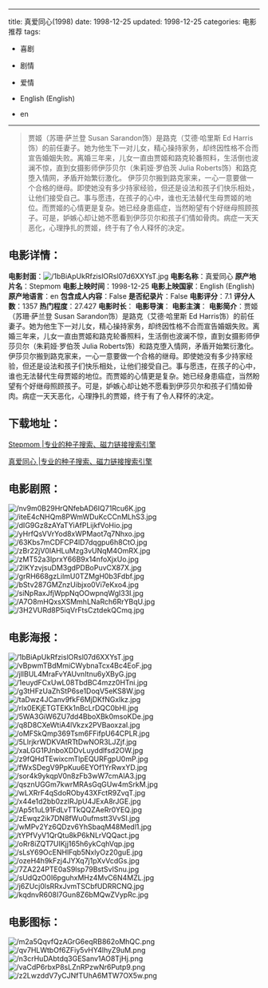 
---
title: 真爱同心(1998)
date: 1998-12-25
updated: 1998-12-25
categories: 电影推荐
tags:
- 喜剧
- 剧情
- 爱情

- English (English)
- en
---


> 贾姬（苏珊·萨兰登 Susan Sarandon饰）是路克（艾德·哈里斯 Ed Harris饰）的前任妻子。她为他生下一对儿女，精心操持家务，却终因性格不合而宣告婚姻失败。离婚三年来，儿女一直由贾姬和路克轮番照料，生活倒也波澜不惊，直到女摄影师伊莎贝尔（朱莉娅·罗伯茨 Julia Roberts饰）和路克堕入情网，矛盾开始繁衍激化。 伊莎贝尔搬到路克家来，一心一意要做一个合格的继母。即使她没有多少持家经验，但还是设法和孩子们快乐相处，让他们接受自己。事与愿违，在孩子的心中，谁也无法替代生母贾姬的地位。而贾姬的心情更是复杂。她已经身患癌症，当然盼望有个好继母照顾孩子。可是，妒嫉心却让她不愿看到伊莎贝尔和孩子们情如骨肉。病症一天天恶化，心理挣扎的贾姬，终于有了令人释怀的决定。

## **电影详情**：

**电影封面**：<img src="https://image.tmdb.org/t/p/w200/1bBiApUkRfzislORsl07d6XXYsT.jpg" alt="/1bBiApUkRfzislORsl07d6XXYsT.jpg" title="/1bBiApUkRfzislORsl07d6XXYsT.jpg">
**电影名称**：真爱同心
**原产地片名**：Stepmom
**电影上映时间**：1998-12-25
**电影上映国家**：English (English)
**原产地语言**：en
**包含成人内容**：False
**是否纪录片**：False
**电影评分**：7.1
**评分人数**：1357
**热门程度**：27.427
**电影时长**：
**电影导演**：
**电影主演**：
**电影简介**：贾姬（苏珊·萨兰登 Susan Sarandon饰）是路克（艾德·哈里斯 Ed Harris饰）的前任妻子。她为他生下一对儿女，精心操持家务，却终因性格不合而宣告婚姻失败。离婚三年来，儿女一直由贾姬和路克轮番照料，生活倒也波澜不惊，直到女摄影师伊莎贝尔（朱莉娅·罗伯茨 Julia Roberts饰）和路克堕入情网，矛盾开始繁衍激化。 伊莎贝尔搬到路克家来，一心一意要做一个合格的继母。即使她没有多少持家经验，但还是设法和孩子们快乐相处，让他们接受自己。事与愿违，在孩子的心中，谁也无法替代生母贾姬的地位。而贾姬的心情更是复杂。她已经身患癌症，当然盼望有个好继母照顾孩子。可是，妒嫉心却让她不愿看到伊莎贝尔和孩子们情如骨肉。病症一天天恶化，心理挣扎的贾姬，终于有了令人释怀的决定。

## **下载地址**：
[Stepmom |专业的种子搜索、磁力链接搜索引擎](https://movie.amd794.com:2083/?search=Stepmom&ordering=&mode=match_phrase&page_size=10&page=1)

[真爱同心 |专业的种子搜索、磁力链接搜索引擎](https://movie.amd794.com:2083/?search=%E7%9C%9F%E7%88%B1%E5%90%8C%E5%BF%83&ordering=&mode=match_phrase&page_size=10&page=1)
 

## **电影剧照**：
<img src="https://image.tmdb.org/t/p/original/nv9m0B29HrQNfebAD6IQ71Rcu6K.jpg" alt="/nv9m0B29HrQNfebAD6IQ71Rcu6K.jpg" title="/nv9m0B29HrQNfebAD6IQ71Rcu6K.jpg"><img src="https://image.tmdb.org/t/p/original/iteE4cNHQm8PWmWDuKcCCnMLhS3.jpg" alt="/iteE4cNHQm8PWmWDuKcCCnMLhS3.jpg" title="/iteE4cNHQm8PWmWDuKcCCnMLhS3.jpg"><img src="https://image.tmdb.org/t/p/original/dIG9Gz8zAYaTYiAfPLijkfVoHio.jpg" alt="/dIG9Gz8zAYaTYiAfPLijkfVoHio.jpg" title="/dIG9Gz8zAYaTYiAfPLijkfVoHio.jpg"><img src="https://image.tmdb.org/t/p/original/yHrfQsVVrYod8xWPMaot7q7Nhxo.jpg" alt="/yHrfQsVVrYod8xWPMaot7q7Nhxo.jpg" title="/yHrfQsVVrYod8xWPMaot7q7Nhxo.jpg"><img src="https://image.tmdb.org/t/p/original/63Kbs7mCDFCP4lD7dqgpu6h8CtO.jpg" alt="/63Kbs7mCDFCP4lD7dqgpu6h8CtO.jpg" title="/63Kbs7mCDFCP4lD7dqgpu6h8CtO.jpg"><img src="https://image.tmdb.org/t/p/original/zBr22jV0IAHLuMzg3vUNqM4OmRX.jpg" alt="/zBr22jV0IAHLuMzg3vUNqM4OmRX.jpg" title="/zBr22jV0IAHLuMzg3vUNqM4OmRX.jpg"><img src="https://image.tmdb.org/t/p/original/zMT52a3IprxY66B9x14nfoXjxUo.jpg" alt="/zMT52a3IprxY66B9x14nfoXjxUo.jpg" title="/zMT52a3IprxY66B9x14nfoXjxUo.jpg"><img src="https://image.tmdb.org/t/p/original/2lKYzvjsuDM3gdPDBoPuvCX87X.jpg" alt="/2lKYzvjsuDM3gdPDBoPuvCX87X.jpg" title="/2lKYzvjsuDM3gdPDBoPuvCX87X.jpg"><img src="https://image.tmdb.org/t/p/original/grRH668gzLilmU0TZMgH0b3Fdbf.jpg" alt="/grRH668gzLilmU0TZMgH0b3Fdbf.jpg" title="/grRH668gzLilmU0TZMgH0b3Fdbf.jpg"><img src="https://image.tmdb.org/t/p/original/bStv287GMZnzUibjxo0Vi7eKxo4.jpg" alt="/bStv287GMZnzUibjxo0Vi7eKxo4.jpg" title="/bStv287GMZnzUibjxo0Vi7eKxo4.jpg"><img src="https://image.tmdb.org/t/p/original/siNpRaxJfjWppNqOOwpnqWgI33I.jpg" alt="/siNpRaxJfjWppNqOOwpnqWgI33I.jpg" title="/siNpRaxJfjWppNqOOwpnqWgI33I.jpg"><img src="https://image.tmdb.org/t/p/original/A7O8mHQxsXSMmhLNaRch6RrYBqU.jpg" alt="/A7O8mHQxsXSMmhLNaRch6RrYBqU.jpg" title="/A7O8mHQxsXSMmhLNaRch6RrYBqU.jpg"><img src="https://image.tmdb.org/t/p/original/3H2VURd8P5iqVrFtsCztdekQCmq.jpg" alt="/3H2VURd8P5iqVrFtsCztdekQCmq.jpg" title="/3H2VURd8P5iqVrFtsCztdekQCmq.jpg">

## **电影海报**：
<img src="https://image.tmdb.org/t/p/original/1bBiApUkRfzislORsl07d6XXYsT.jpg" alt="/1bBiApUkRfzislORsl07d6XXYsT.jpg" title="/1bBiApUkRfzislORsl07d6XXYsT.jpg"><img src="https://image.tmdb.org/t/p/original/vBpwmTBdMmiCWybnaTcx4Bc4EoF.jpg" alt="/vBpwmTBdMmiCWybnaTcx4Bc4EoF.jpg" title="/vBpwmTBdMmiCWybnaTcx4Bc4EoF.jpg"><img src="https://image.tmdb.org/t/p/original/jllBUL4MraFvYAUvnItnu6yXByG.jpg" alt="/jllBUL4MraFvYAUvnItnu6yXByG.jpg" title="/jllBUL4MraFvYAUvnItnu6yXByG.jpg"><img src="https://image.tmdb.org/t/p/original/1euydFCxUwL08TbdBC4mzz0HTni.jpg" alt="/1euydFCxUwL08TbdBC4mzz0HTni.jpg" title="/1euydFCxUwL08TbdBC4mzz0HTni.jpg"><img src="https://image.tmdb.org/t/p/original/g3tHFzUaZhStP6se1DoqV5eKS8W.jpg" alt="/g3tHFzUaZhStP6se1DoqV5eKS8W.jpg" title="/g3tHFzUaZhStP6se1DoqV5eKS8W.jpg"><img src="https://image.tmdb.org/t/p/original/taDwz4JCanv9fkF6MjDKfNGxlkz.jpg" alt="/taDwz4JCanv9fkF6MjDKfNGxlkz.jpg" title="/taDwz4JCanv9fkF6MjDKfNGxlkz.jpg"><img src="https://image.tmdb.org/t/p/original/rlx0EKjETGTEKk1nBcLrDQC0bHl.jpg" alt="/rlx0EKjETGTEKk1nBcLrDQC0bHl.jpg" title="/rlx0EKjETGTEKk1nBcLrDQC0bHl.jpg"><img src="https://image.tmdb.org/t/p/original/5WA3GiW6ZU7dd4BboXBk0msoKDe.jpg" alt="/5WA3GiW6ZU7dd4BboXBk0msoKDe.jpg" title="/5WA3GiW6ZU7dd4BboXBk0msoKDe.jpg"><img src="https://image.tmdb.org/t/p/original/q8D8CXeWtiA4lVkzx2PVBaoxzaI.jpg" alt="/q8D8CXeWtiA4lVkzx2PVBaoxzaI.jpg" title="/q8D8CXeWtiA4lVkzx2PVBaoxzaI.jpg"><img src="https://image.tmdb.org/t/p/original/oMFSkQmp369Tsm6FFifpU64CPLR.jpg" alt="/oMFSkQmp369Tsm6FFifpU64CPLR.jpg" title="/oMFSkQmp369Tsm6FFifpU64CPLR.jpg"><img src="https://image.tmdb.org/t/p/original/5LlrjkrWDKVAtRTtDwNOR3LJZjf.jpg" alt="/5LlrjkrWDKVAtRTtDwNOR3LJZjf.jpg" title="/5LlrjkrWDKVAtRTtDwNOR3LJZjf.jpg"><img src="https://image.tmdb.org/t/p/original/xaLGG1PJnboXDDvLuyddlfsd2OW.jpg" alt="/xaLGG1PJnboXDDvLuyddlfsd2OW.jpg" title="/xaLGG1PJnboXDDvLuyddlfsd2OW.jpg"><img src="https://image.tmdb.org/t/p/original/z9fQHdTEwixcmTlpEQURFgpU0mP.jpg" alt="/z9fQHdTEwixcmTlpEQURFgpU0mP.jpg" title="/z9fQHdTEwixcmTlpEQURFgpU0mP.jpg"><img src="https://image.tmdb.org/t/p/original/fWxSDegV9PpKuu6EYOf1YrRwxYD.jpg" alt="/fWxSDegV9PpKuu6EYOf1YrRwxYD.jpg" title="/fWxSDegV9PpKuu6EYOf1YrRwxYD.jpg"><img src="https://image.tmdb.org/t/p/original/sor4k9ykqpV0n8zFb3wW7cmAlA3.jpg" alt="/sor4k9ykqpV0n8zFb3wW7cmAlA3.jpg" title="/sor4k9ykqpV0n8zFb3wW7cmAlA3.jpg"><img src="https://image.tmdb.org/t/p/original/qsznUGGm7kwrMRAsGqGUw4mSrkM.jpg" alt="/qsznUGGm7kwrMRAsGqGUw4mSrkM.jpg" title="/qsznUGGm7kwrMRAsGqGUw4mSrkM.jpg"><img src="https://image.tmdb.org/t/p/original/wLXRrF4qSdoROby43XFctR9ZvqT.jpg" alt="/wLXRrF4qSdoROby43XFctR9ZvqT.jpg" title="/wLXRrF4qSdoROby43XFctR9ZvqT.jpg"><img src="https://image.tmdb.org/t/p/original/x44e1d2bb0zzIRJpU4JExA8rJGE.jpg" alt="/x44e1d2bb0zzIRJpU4JExA8rJGE.jpg" title="/x44e1d2bb0zzIRJpU4JExA8rJGE.jpg"><img src="https://image.tmdb.org/t/p/original/Ap5t1uL91FdLvTTkQQZAeRr0YEQ.jpg" alt="/Ap5t1uL91FdLvTTkQQZAeRr0YEQ.jpg" title="/Ap5t1uL91FdLvTTkQQZAeRr0YEQ.jpg"><img src="https://image.tmdb.org/t/p/original/zEwqz2ik7DN8fWu0ufmstt3VvSI.jpg" alt="/zEwqz2ik7DN8fWu0ufmstt3VvSI.jpg" title="/zEwqz2ik7DN8fWu0ufmstt3VvSI.jpg"><img src="https://image.tmdb.org/t/p/original/wMPv2Yz6QDzv6YhSbaqM48Medl1.jpg" alt="/wMPv2Yz6QDzv6YhSbaqM48Medl1.jpg" title="/wMPv2Yz6QDzv6YhSbaqM48Medl1.jpg"><img src="https://image.tmdb.org/t/p/original/tYPfVyV1QrQtu8kP6kNLrVQQact.jpg" alt="/tYPfVyV1QrQtu8kP6kNLrVQQact.jpg" title="/tYPfVyV1QrQtu8kP6kNLrVQQact.jpg"><img src="https://image.tmdb.org/t/p/original/oRr8iZQT7UIKjj165h6ykCqhVqp.jpg" alt="/oRr8iZQT7UIKjj165h6ykCqhVqp.jpg" title="/oRr8iZQT7UIKjj165h6ykCqhVqp.jpg"><img src="https://image.tmdb.org/t/p/original/sLsY69OcENHlFqb5NxlyOz20guE.jpg" alt="/sLsY69OcENHlFqb5NxlyOz20guE.jpg" title="/sLsY69OcENHlFqb5NxlyOz20guE.jpg"><img src="https://image.tmdb.org/t/p/original/ozeH4h9kFzj4JYXq7j1pXvVcdGs.jpg" alt="/ozeH4h9kFzj4JYXq7j1pXvVcdGs.jpg" title="/ozeH4h9kFzj4JYXq7j1pXvVcdGs.jpg"><img src="https://image.tmdb.org/t/p/original/7ZA224PTE0aS9lsp79BstSvISnu.jpg" alt="/7ZA224PTE0aS9lsp79BstSvISnu.jpg" title="/7ZA224PTE0aS9lsp79BstSvISnu.jpg"><img src="https://image.tmdb.org/t/p/original/sUdQzO0I6pguhxMHz4MvC6N4MZL.jpg" alt="/sUdQzO0I6pguhxMHz4MvC6N4MZL.jpg" title="/sUdQzO0I6pguhxMHz4MvC6N4MZL.jpg"><img src="https://image.tmdb.org/t/p/original/j6ZUcj0lsRRxJvmTSCbfUDRRCNQ.jpg" alt="/j6ZUcj0lsRRxJvmTSCbfUDRRCNQ.jpg" title="/j6ZUcj0lsRRxJvmTSCbfUDRRCNQ.jpg"><img src="https://image.tmdb.org/t/p/original/kqdnvR608I7Gun8Z6bMQwZVypRc.jpg" alt="/kqdnvR608I7Gun8Z6bMQwZVypRc.jpg" title="/kqdnvR608I7Gun8Z6bMQwZVypRc.jpg">

## **电影图标**：
<img src="https://image.tmdb.org/t/p/original/m2a5QqvfQzAGrG6eqRB862oMhQC.png" alt="/m2a5QqvfQzAGrG6eqRB862oMhQC.png" title="/m2a5QqvfQzAGrG6eqRB862oMhQC.png"><img src="https://image.tmdb.org/t/p/original/qv7HLWtbOf6ZFiy5vHY4lhyZ9uM.png" alt="/qv7HLWtbOf6ZFiy5vHY4lhyZ9uM.png" title="/qv7HLWtbOf6ZFiy5vHY4lhyZ9uM.png"><img src="https://image.tmdb.org/t/p/original/n3crHuDAbtdq3GESanv1AO8TjHj.png" alt="/n3crHuDAbtdq3GESanv1AO8TjHj.png" title="/n3crHuDAbtdq3GESanv1AO8TjHj.png"><img src="https://image.tmdb.org/t/p/original/vaCdP6rbxP8sLZnRPzwNr6Putp9.png" alt="/vaCdP6rbxP8sLZnRPzwNr6Putp9.png" title="/vaCdP6rbxP8sLZnRPzwNr6Putp9.png"><img src="https://image.tmdb.org/t/p/original/z2LwzddV7yCJNfTUhA6MTW7OX5w.png" alt="/z2LwzddV7yCJNfTUhA6MTW7OX5w.png" title="/z2LwzddV7yCJNfTUhA6MTW7OX5w.png">
